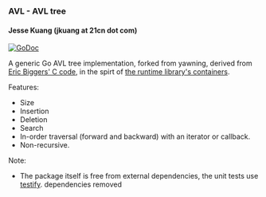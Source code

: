 ### AVL - AVL tree
#### Jesse Kuang (jkuang at 21cn dot com)

[![GoDoc](https://godoc.org/github.com/kjx98/go-avl.git?status.svg)](https://godoc.org/github.com/kjx98/go-avl.git)

A generic Go AVL tree implementation, forked from yawning, derived from
[Eric Biggers' C code][1], in the spirt of [the runtime library's containers][2].

Features:

 * Size
 * Insertion
 * Deletion
 * Search
 * In-order traversal (forward and backward) with an iterator or callback.
 * Non-recursive.

Note:

 * The package itself is free from external dependencies, the unit tests use
   [testify][3]. dependencies removed

[1]: https://github.com/ebiggers/avl_tree
[2]: https://golang.org/pkg/container
[3]: https://github.com/stretchr/testify
